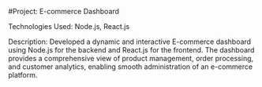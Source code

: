 #Project: E-commerce Dashboard

Technologies Used: Node.js, React.js

Description: Developed a dynamic and interactive E-commerce dashboard using Node.js for the backend and React.js for the frontend. 
The dashboard provides a comprehensive view of product management, order processing, and customer analytics, enabling smooth administration of an e-commerce platform.
